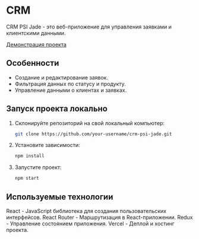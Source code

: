 # CRM

CRM PSI Jade - это веб-приложение для управления заявками и клиентскими данными. 

[Демонстрация проекта](https://crm-psi-jade.vercel.app)

## Особенности

- Создание и редактирование заявок.
- Фильтрация данных по статусу и продукту.
- Управление данными о клиентах и заявках.

## Запуск проекта локально

1. Склонируйте репозиторий на свой локальный компьютер:

   ```bash
   git clone https://github.com/your-username/crm-psi-jade.git
2. Установите зависимости:
   
   ```bash
   npm install
3. Запустите проект:

   ```bash
   npm start


## Используемые технологии

React - JavaScript библиотека для создания пользовательских интерфейсов.
React Router - Маршрутизация в React-приложении.
Redux - Управление состоянием приложения.
Vercel - Деплой и хостинг проекта.
